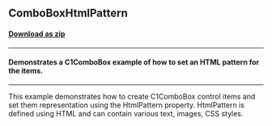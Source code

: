 ## ComboBoxHtmlPattern
#### [Download as zip](https://grapecity.github.io/DownGit/#/home?url=https://github.com/GrapeCity/ComponentOne-WinForms-Samples/tree/master/NetFramework\Input\VB\ComboBoxHtmlPattern)
____
#### Demonstrates a C1ComboBox example of how to set an HTML pattern for the items.
____
This example demonstrates how to create C1ComboBox control items and set them representation using the HtmlPattern property. HtmlPattern is defined using HTML and can contain various text, images, CSS styles. 